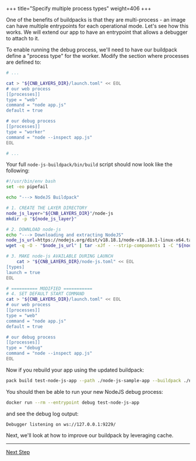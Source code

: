 +++
title="Specify multiple process types"
weight=406
+++

<!-- test:suite=create-buildpack;weight=6 -->

One of the benefits of buildpacks is that they are multi-process - an image can have multiple entrypoints for each operational mode. Let's see how this works. We will extend our app to have an entrypoint that allows a debugger to attach to it.

To enable running the debug process, we'll need to have our buildpack define a "process type" for the worker.  Modify the section where processes are defined to:

```bash
# ...

cat > "${CNB_LAYERS_DIR}/launch.toml" << EOL
# our web process
[[processes]]
type = "web"
command = "node app.js"
default = true

# our debug process
[[processes]]
type = "worker"
command = "node --inspect app.js"
EOL

# ...
```

Your full `node-js-buildpack/bin/build`<!--+"{{open}}"+--> script should now look like the following:

<!-- test:file=node-js-buildpack/bin/build -->
```bash
#!/usr/bin/env bash
set -eo pipefail

echo "---> NodeJS Buildpack"

# 1. CREATE THE LAYER DIRECTORY
node_js_layer="${CNB_LAYERS_DIR}"/node-js
mkdir -p "${node_js_layer}"

# 2. DOWNLOAD node-js
echo "---> Downloading and extracting NodeJS"
node_js_url=https://nodejs.org/dist/v18.18.1/node-v18.18.1-linux-x64.tar.xz
wget -q -O - "$node_js_url" | tar -xJf - --strip-components 1 -C "${node_js_layer}"

# 3. MAKE node-js AVAILABLE DURING LAUNCH
    cat > "${CNB_LAYERS_DIR}/node-js.toml" << EOL
[types]
launch = true
EOL

# ========== MODIFIED ===========
# 4. SET DEFAULT START COMMAND
cat > "${CNB_LAYERS_DIR}/launch.toml" << EOL
# our web process
[[processes]]
type = "web"
command = "node app.js"
default = true

# our debug process
[[processes]]
type = "debug"
command = "node --inspect app.js"
EOL
```

Now if you rebuild your app using the updated buildpack:

<!-- test:exec -->
```bash
pack build test-node-js-app --path ./node-js-sample-app --buildpack ./node-js-buildpack
```
<!--+- "{{execute}}"+-->

You should then be able to run your new NodeJS debug process:

<!-- test:exec -->
```bash
docker run --rm --entrypoint debug test-node-js-app
```
<!--+- "{{execute}}"+-->

and see the debug log output:

<!-- test:assert=contains -->
```text
Debugger listening on ws://127.0.0.1:9229/
```

Next, we'll look at how to improve our buildpack by leveraging cache.

<!--+if false+-->
---

<a href="/docs/buildpack-author-guide/create-buildpack/caching" class="button bg-pink">Next Step</a>
<!--+end+-->
